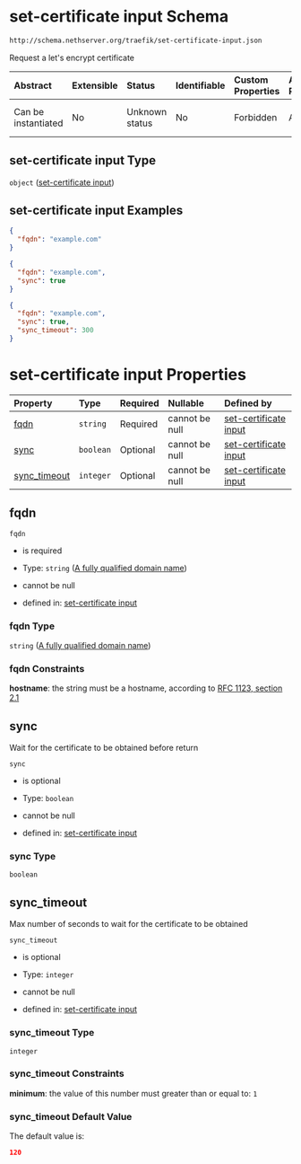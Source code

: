# set-certificate input Schema

```txt
http://schema.nethserver.org/traefik/set-certificate-input.json
```

Request a let's encrypt certificate

| Abstract            | Extensible | Status         | Identifiable | Custom Properties | Additional Properties | Access Restrictions | Defined In                                                                              |
| :------------------ | :--------- | :------------- | :----------- | :---------------- | :-------------------- | :------------------ | :-------------------------------------------------------------------------------------- |
| Can be instantiated | No         | Unknown status | No           | Forbidden         | Allowed               | none                | [set-certificate-input.json](traefik/set-certificate-input.json "open original schema") |

## set-certificate input Type

`object` ([set-certificate input](set-certificate-input.md))

## set-certificate input Examples

```json
{
  "fqdn": "example.com"
}
```

```json
{
  "fqdn": "example.com",
  "sync": true
}
```

```json
{
  "fqdn": "example.com",
  "sync": true,
  "sync_timeout": 300
}
```

# set-certificate input Properties

| Property                       | Type      | Required | Nullable       | Defined by                                                                                                                                                                    |
| :----------------------------- | :-------- | :------- | :------------- | :---------------------------------------------------------------------------------------------------------------------------------------------------------------------------- |
| [fqdn](#fqdn)                  | `string`  | Required | cannot be null | [set-certificate input](set-certificate-input-properties-a-fully-qualified-domain-name.md "http://schema.nethserver.org/traefik/set-certificate-input.json#/properties/fqdn") |
| [sync](#sync)                  | `boolean` | Optional | cannot be null | [set-certificate input](set-certificate-input-properties-sync.md "http://schema.nethserver.org/traefik/set-certificate-input.json#/properties/sync")                          |
| [sync\_timeout](#sync_timeout) | `integer` | Optional | cannot be null | [set-certificate input](set-certificate-input-properties-sync_timeout.md "http://schema.nethserver.org/traefik/set-certificate-input.json#/properties/sync_timeout")          |

## fqdn



`fqdn`

* is required

* Type: `string` ([A fully qualified domain name](set-certificate-input-properties-a-fully-qualified-domain-name.md))

* cannot be null

* defined in: [set-certificate input](set-certificate-input-properties-a-fully-qualified-domain-name.md "http://schema.nethserver.org/traefik/set-certificate-input.json#/properties/fqdn")

### fqdn Type

`string` ([A fully qualified domain name](set-certificate-input-properties-a-fully-qualified-domain-name.md))

### fqdn Constraints

**hostname**: the string must be a hostname, according to [RFC 1123, section 2.1](https://tools.ietf.org/html/rfc1123 "check the specification")

## sync

Wait for the certificate to be obtained before return

`sync`

* is optional

* Type: `boolean`

* cannot be null

* defined in: [set-certificate input](set-certificate-input-properties-sync.md "http://schema.nethserver.org/traefik/set-certificate-input.json#/properties/sync")

### sync Type

`boolean`

## sync\_timeout

Max number of seconds to wait for the certificate to be obtained

`sync_timeout`

* is optional

* Type: `integer`

* cannot be null

* defined in: [set-certificate input](set-certificate-input-properties-sync_timeout.md "http://schema.nethserver.org/traefik/set-certificate-input.json#/properties/sync_timeout")

### sync\_timeout Type

`integer`

### sync\_timeout Constraints

**minimum**: the value of this number must greater than or equal to: `1`

### sync\_timeout Default Value

The default value is:

```json
120
```
